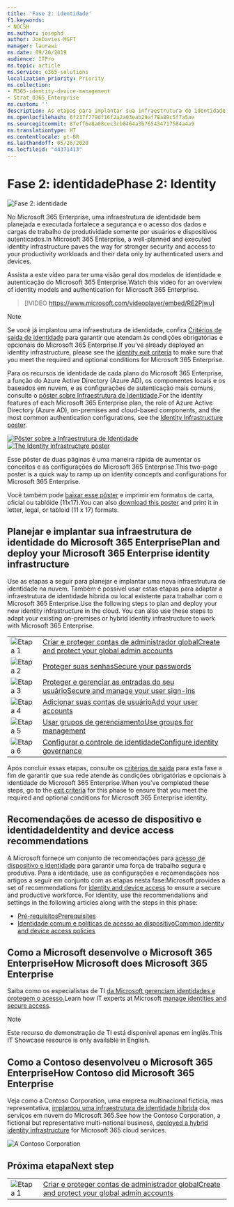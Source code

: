 ```yaml
---
title: 'Fase 2: identidade'
f1.keywords:
- NOCSH
ms.author: josephd
author: JoeDavies-MSFT
manager: laurawi
ms.date: 09/20/2019
audience: ITPro
ms.topic: article
ms.service: o365-solutions
localization_priority: Priority
ms.collection:
- M365-identity-device-management
- Strat_O365_Enterprise
ms.custom: ''
description: As etapas para implantar sua infraestrutura de identidade do Microsoft 365 Enterprise.
ms.openlocfilehash: 6f237f779df16f2a2a03eab29af78a89c5f7a5ae
ms.sourcegitcommit: 87eff6e8a08cec3cb0464a3b765434717584a4a9
ms.translationtype: HT
ms.contentlocale: pt-BR
ms.lasthandoff: 05/26/2020
ms.locfileid: "44371413"
---
```

# <a name="phase-2-identity"></a><span data-ttu-id="f922c-103">Fase 2: identidade</span><span class="sxs-lookup"><span data-stu-id="f922c-103">Phase 2: Identity</span></span>

![Fase 2: identidade](../media/deploy-foundation-infrastructure/identity_icon.png)

<span data-ttu-id="f922c-105">No Microsoft 365 Enterprise, uma infraestrutura de identidade bem planejada e executada fortalece a segurança e o acesso dos dados e cargas de trabalho de produtividade somente por usuários e dispositivos autenticados.</span><span class="sxs-lookup"><span data-stu-id="f922c-105">In Microsoft 365 Enterprise, a well-planned and executed identity infrastructure paves the way for stronger security and access to your productivity workloads and their data only by authenticated users and devices.</span></span>

<span data-ttu-id="f922c-106">Assista a este vídeo para ter uma visão geral dos modelos de identidade e autenticação do Microsoft 365 Enterprise.</span><span class="sxs-lookup"><span data-stu-id="f922c-106">Watch this video for an overview of identity models and authentication for Microsoft 365 Enterprise.</span></span>

<span data-ttu-id="f922c-107"><p> </p></span><span class="sxs-lookup"><span data-stu-id="f922c-107"><p> </p></span></span>

> [!VIDEO https://www.microsoft.com/videoplayer/embed/RE2Pjwu]

>[!Note]
><span data-ttu-id="f922c-108">Se você já implantou uma infraestrutura de identidade, confira [Critérios de saída de identidade](identity-exit-criteria.md) para garantir que atendam às condições obrigatórias e opcionais do Microsoft 365 Enterprise.</span><span class="sxs-lookup"><span data-stu-id="f922c-108">If you’ve already deployed an identity infrastructure, please see the [identity exit criteria](identity-exit-criteria.md) to make sure that you meet the required and optional conditions for Microsoft 365 Enterprise.</span></span>
>

<span data-ttu-id="f922c-109">Para os recursos de identidade de cada plano do Microsoft 365 Enterprise, a função do Azure Active Directory (Azure AD), os componentes locais e os baseados em nuvem, e as configurações de autenticação mais comuns, consulte o [pôster sobre Infraestrutura de Identidade](../media/identity-infrastructure/M365E-ID-Infra.pdf).</span><span class="sxs-lookup"><span data-stu-id="f922c-109">For the identity features of each Microsoft 365 Enterprise plan, the role of Azure Active Directory (Azure AD), on-premises and cloud-based components, and the most common authentication configurations, see the [Identity Infrastructure poster](../media/identity-infrastructure/M365E-ID-Infra.pdf).</span></span>

<span data-ttu-id="f922c-110">[![Pôster sobre a Infraestrutura de Identidade](../media/identity-infrastructure/m365e-identity-arch-poster.png)](../media/identity-infrastructure/M365E-ID-Infra.pdf)</span><span class="sxs-lookup"><span data-stu-id="f922c-110">[![The Identity Infrastructure poster](../media/identity-infrastructure/m365e-identity-arch-poster.png)](../media/identity-infrastructure/M365E-ID-Infra.pdf)</span></span>

<span data-ttu-id="f922c-111">Esse pôster de duas páginas é uma maneira rápida de aumentar os conceitos e as configurações do Microsoft 365 Enterprise.</span><span class="sxs-lookup"><span data-stu-id="f922c-111">This two-page poster is a quick way to ramp up on identity concepts and configurations for Microsoft 365 Enterprise.</span></span>

<span data-ttu-id="f922c-112">Você também pode [baixar esse pôster](https://github.com/MicrosoftDocs/microsoft-365-docs/raw/public/microsoft-365/media/identity-infrastructure/M365E-ID-Infra.pdf) e imprimir em formatos de carta, oficial ou tablóide (11x17).</span><span class="sxs-lookup"><span data-stu-id="f922c-112">You can also [download this poster](https://github.com/MicrosoftDocs/microsoft-365-docs/raw/public/microsoft-365/media/identity-infrastructure/M365E-ID-Infra.pdf) and print it in letter, legal, or tabloid (11 x 17) formats.</span></span>

## <a name="plan-and-deploy-your-microsoft-365-enterprise-identity-infrastructure"></a><span data-ttu-id="f922c-113">Planejar e implantar sua infraestrutura de identidade do Microsoft 365 Enterprise</span><span class="sxs-lookup"><span data-stu-id="f922c-113">Plan and deploy your Microsoft 365 Enterprise identity infrastructure</span></span> 

<span data-ttu-id="f922c-p101">Use as etapas a seguir para planejar e implantar uma nova infraestrutura de identidade na nuvem. Também é possível usar estas etapas para adaptar a infraestrutura de identidade híbrida ou local existente para trabalhar com o Microsoft 365 Enterprise.</span><span class="sxs-lookup"><span data-stu-id="f922c-p101">Use the following steps to plan and deploy your new identity infrastructure in the cloud. You can also use these steps to adapt your existing on-premises or hybrid identity infrastructure to work with Microsoft 365 Enterprise.</span></span> 

|||
|:-------|:-----|
|![Etapa 1](../media/stepnumbers/Step1.png)| [<span data-ttu-id="f922c-117">Criar e proteger contas de administrador global</span><span class="sxs-lookup"><span data-stu-id="f922c-117">Create and protect your global admin accounts</span></span>](identity-create-protect-global-admins.md) |
|![Etapa 2](../media/stepnumbers/Step2.png)| [<span data-ttu-id="f922c-119">Proteger suas senhas</span><span class="sxs-lookup"><span data-stu-id="f922c-119">Secure your passwords</span></span>](identity-secure-your-passwords.md) |
|![Etapa 3](../media/stepnumbers/Step3.png)| [<span data-ttu-id="f922c-121">Proteger e gerenciar as entradas do seu usuário</span><span class="sxs-lookup"><span data-stu-id="f922c-121">Secure and manage your user sign-ins</span></span>](identity-secure-user-sign-ins.md) |
|![Etapa 4](../media/stepnumbers/Step4.png)| [<span data-ttu-id="f922c-123">Adicionar suas contas de usuário</span><span class="sxs-lookup"><span data-stu-id="f922c-123">Add your user accounts</span></span>](identity-add-user-accounts.md) |
|![Etapa 5](../media/stepnumbers/Step5.png)| [<span data-ttu-id="f922c-125">Usar grupos de gerenciamento</span><span class="sxs-lookup"><span data-stu-id="f922c-125">Use groups for management</span></span>](identity-use-group-management.md) |
|![Etapa 6](../media/stepnumbers/Step6.png)| [<span data-ttu-id="f922c-127">Configurar o controle de identidade</span><span class="sxs-lookup"><span data-stu-id="f922c-127">Configure identity governance</span></span>](identity-configure-identity-governance.md) |

<span data-ttu-id="f922c-128">Após concluir essas etapas, consulte os [critérios de saída](identity-exit-criteria.md) para esta fase a fim de garantir que sua rede atende às condições obrigatórias e opcionais à identidade do Microsoft 365 Enterprise.</span><span class="sxs-lookup"><span data-stu-id="f922c-128">When you've completed these steps, go to the [exit criteria](identity-exit-criteria.md) for this phase to ensure that you meet the required and optional conditions for Microsoft 365 Enterprise identity.</span></span>

## <a name="identity-and-device-access-recommendations"></a><span data-ttu-id="f922c-129">Recomendações de acesso de dispositivo e identidade</span><span class="sxs-lookup"><span data-stu-id="f922c-129">Identity and device access recommendations</span></span>

<span data-ttu-id="f922c-p102">A Microsoft fornece um conjunto de recomendações para [acesso de dispositivo e identidade](microsoft-365-policies-configurations.md) para garantir uma força de trabalho segura e produtiva. Para a identidade, use as configurações e recomendações nos artigos a seguir em conjunto com as etapas nesta fase:</span><span class="sxs-lookup"><span data-stu-id="f922c-p102">Microsoft provides a set of recommendations for [identity and device access](microsoft-365-policies-configurations.md) to ensure a secure and productive workforce. For identity, use the recommendations and settings in the following articles along with the steps in this phase:</span></span>

- [<span data-ttu-id="f922c-132">Pré-requisitos</span><span class="sxs-lookup"><span data-stu-id="f922c-132">Prerequisites</span></span>](identity-access-prerequisites.md)
- [<span data-ttu-id="f922c-133">Identidade comum e políticas de acesso ao dispositivo</span><span class="sxs-lookup"><span data-stu-id="f922c-133">Common identity and device access policies</span></span>](identity-access-policies.md)

## <a name="how-microsoft-does-microsoft-365-enterprise"></a><span data-ttu-id="f922c-134">Como a Microsoft desenvolve o Microsoft 365 Enterprise</span><span class="sxs-lookup"><span data-stu-id="f922c-134">How Microsoft does Microsoft 365 Enterprise</span></span>

<span data-ttu-id="f922c-135">Saiba como os especialistas de TI [da Microsoft gerenciam identidades e protegem o acesso.](https://www.microsoft.com/pt-BR/itshowcase/managing-user-identities-and-secure-access-at-microsoft)</span><span class="sxs-lookup"><span data-stu-id="f922c-135">Learn how IT experts at Microsoft [manage identities and secure access](https://www.microsoft.com/pt-BR/itshowcase/managing-user-identities-and-secure-access-at-microsoft).</span></span>

>[!Note]
><span data-ttu-id="f922c-136">Este recurso de demonstração de TI está disponível apenas em inglês.</span><span class="sxs-lookup"><span data-stu-id="f922c-136">This IT Showcase resource is only available in English.</span></span>
>

## <a name="how-contoso-did-microsoft-365-enterprise"></a><span data-ttu-id="f922c-137">Como a Contoso desenvolveu o Microsoft 365 Enterprise</span><span class="sxs-lookup"><span data-stu-id="f922c-137">How Contoso did Microsoft 365 Enterprise</span></span>

<span data-ttu-id="f922c-138">Veja como a Contoso Corporation, uma empresa multinacional fictícia, mas representativa, [implantou uma infraestrutura de identidade híbrida](contoso-identity.md) dos serviços em nuvem do Microsoft 365.</span><span class="sxs-lookup"><span data-stu-id="f922c-138">See how the Contoso Corporation, a fictional but representative multi-national business, [deployed a hybrid identity infrastructure](contoso-identity.md) for Microsoft 365 cloud services.</span></span>

![A Contoso Corporation](../media/contoso-overview/contoso-icon.png)


## <a name="next-step"></a><span data-ttu-id="f922c-140">Próxima etapa</span><span class="sxs-lookup"><span data-stu-id="f922c-140">Next step</span></span>

|||
|:-------|:-----|
|![Etapa 1](../media/stepnumbers/Step1.png)| [<span data-ttu-id="f922c-142">Criar e proteger contas de administrador global</span><span class="sxs-lookup"><span data-stu-id="f922c-142">Create and protect your global admin accounts</span></span>](identity-create-protect-global-admins.md) |
